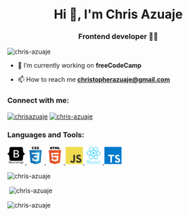 <h1 align="center">Hi 👋, I'm Chris Azuaje</h1>
<h3 align="center">Frontend developer 👨‍💻</h3>

<p align="left"> <img src="https://komarev.com/ghpvc/?username=chris-azuaje&label=Profile%20views&color=0e75b6&style=flat" alt="chris-azuaje" /> </p>

- 🔭 I’m currently working on **freeCodeCamp**

- 📫 How to reach me **christopherazuaje@gmail.com**

<h3 align="left">Connect with me:</h3>
<p align="left">
<a href="https://codepen.io/chrisazuaje" target="blank"><img align="center" src="https://raw.githubusercontent.com/rahuldkjain/github-profile-readme-generator/master/src/images/icons/Social/codepen.svg" alt="chrisazuaje" height="30" width="40" /></a>
<a href="https://linkedin.com/in/chris-azuaje" target="blank"><img align="center" src="https://raw.githubusercontent.com/rahuldkjain/github-profile-readme-generator/master/src/images/icons/Social/linked-in-alt.svg" alt="chris-azuaje" height="30" width="40" /></a>
</p>

<h3 align="left">Languages and Tools:</h3>
<p align="left"> <a href="https://getbootstrap.com" target="_blank" rel="noreferrer"> <img src="https://raw.githubusercontent.com/devicons/devicon/master/icons/bootstrap/bootstrap-plain-wordmark.svg" alt="bootstrap" width="40" height="40"/> </a> <a href="https://www.w3schools.com/css/" target="_blank" rel="noreferrer"> <img src="https://raw.githubusercontent.com/devicons/devicon/master/icons/css3/css3-original-wordmark.svg" alt="css3" width="40" height="40"/> </a> <a href="https://www.w3.org/html/" target="_blank" rel="noreferrer"> <img src="https://raw.githubusercontent.com/devicons/devicon/master/icons/html5/html5-original-wordmark.svg" alt="html5" width="40" height="40"/> </a> <a href="https://developer.mozilla.org/en-US/docs/Web/JavaScript" target="_blank" rel="noreferrer"> <img src="https://raw.githubusercontent.com/devicons/devicon/master/icons/javascript/javascript-original.svg" alt="javascript" width="40" height="40"/> </a> <a href="https://reactjs.org/" target="_blank" rel="noreferrer"> <img src="https://raw.githubusercontent.com/devicons/devicon/master/icons/react/react-original-wordmark.svg" alt="react" width="40" height="40"/> </a> <a href="https://www.typescriptlang.org/" target="_blank" rel="noreferrer"> <img src="https://raw.githubusercontent.com/devicons/devicon/master/icons/typescript/typescript-original.svg" alt="typescript" width="40" height="40"/> </a> </p>

<p><img align="center" src="https://github-readme-stats.vercel.app/api/top-langs?username=chris-azuaje&show_icons=true&locale=en&layout=compact" alt="chris-azuaje" /></p>

<p>&nbsp;<img align="center" src="https://github-readme-stats.vercel.app/api?username=chris-azuaje&show_icons=true&locale=en" alt="chris-azuaje" /></p>

<p><img align="center" src="https://github-readme-streak-stats.herokuapp.com/?user=chris-azuaje&" alt="chris-azuaje" /></p>

